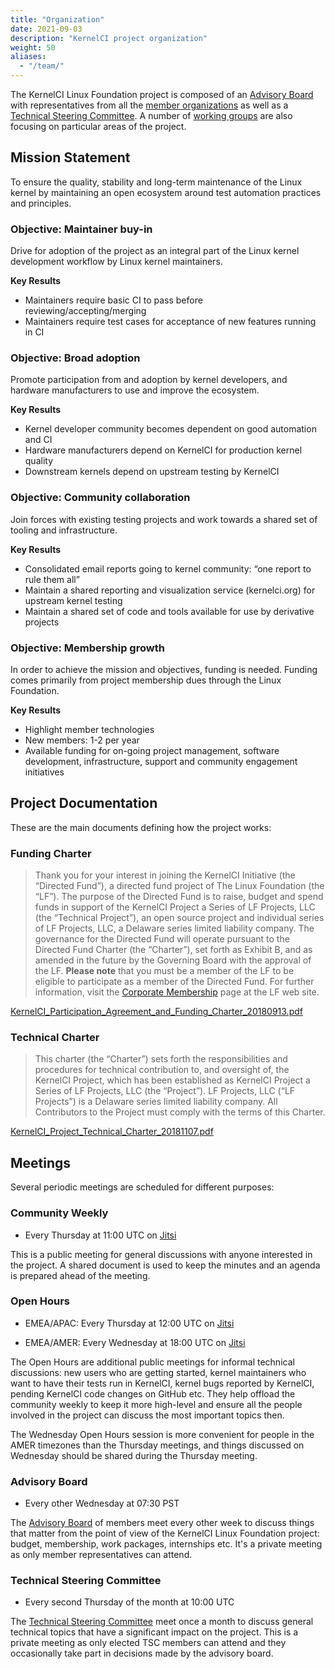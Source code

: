 ```yaml
---
title: "Organization"
date: 2021-09-03
description: "KernelCI project organization"
weight: 50
aliases:
  - "/team/"
---
```


The KernelCI Linux Foundation project is composed of an [Advisory Board](board)
with representatives from all the [member organizations](members) as well as a
[Technical Steering Committee](tsc).  A number of [working
groups](working-groups) are also focusing on particular areas of the project.

## Mission Statement
To ensure the quality, stability and long-term maintenance of the Linux kernel
by maintaining an open ecosystem around test automation practices and
principles.

### Objective: Maintainer buy-in
Drive for adoption of the project as an integral part of the Linux kernel
development workflow by Linux kernel maintainers.

**Key Results**
* Maintainers require basic CI to pass before reviewing/accepting/merging
* Maintainers require test cases for acceptance of new features running in CI

### Objective: Broad adoption
Promote participation from and adoption by kernel developers, and hardware
manufacturers to use and improve the ecosystem.

**Key Results**
* Kernel developer community becomes dependent on good automation and CI
* Hardware manufacturers depend on KernelCI for production kernel quality
* Downstream kernels depend on upstream testing by KernelCI

### Objective: Community collaboration
Join forces with existing testing projects and work towards a shared set of
tooling and infrastructure.

**Key Results**
* Consolidated email reports going to kernel community: “one report to rule them
all”
* Maintain a shared reporting and visualization service (kernelci.org) for
upstream kernel testing
* Maintain a shared set of code and tools available for use by derivative
projects

### Objective: Membership growth
In order to achieve the mission and objectives, funding is needed. Funding comes
primarily from project membership dues through the Linux Foundation.

**Key Results**
* Highlight member technologies
* New members: 1-2 per year
* Available funding for on-going project management, software development,
infrastructure, support and community engagement initiatives

## Project Documentation
These are the main documents defining how the project works:

### Funding Charter

> Thank you for your interest in joining the KernelCI Initiative (the “Directed
Fund”), a directed fund project of The Linux Foundation (the “LF”). The purpose
of the Directed Fund is to raise, budget and spend funds in support of the
KernelCI Project a Series of LF Projects, LLC (the “Technical Project”), an
open source project and individual series of LF Projects, LLC, a Delaware
series limited liability company. The governance for the Directed Fund will
operate pursuant to the Directed Fund Charter (the “Charter”), set forth as
Exhibit B, and as amended in the future by the Governing Board with the
approval of the LF. **Please note** that you must be a member of the LF to be
eligible to participate as a member of the Directed Fund. For further
information, visit the [Corporate
Membership](https://www.linuxfoundation.org/join/members/) page at the LF web
site.

[KernelCI_Participation_Agreement_and_Funding_Charter_20180913.pdf
](/files/KernelCI_Participation_Agreement_and_Funding_Charter_20180913.pdf)

### Technical Charter

> This charter (the “Charter”) sets forth the responsibilities and procedures
for technical contribution to, and oversight of, the KernelCI Project, which
has been established as KernelCI Project a Series of LF Projects, LLC (the
“Project”). LF Projects, LLC (“LF Projects”) is a Delaware series limited
liability company. All Contributors to the Project must comply with the terms
of this Charter.

[KernelCI_Project_Technical_Charter_20181107.pdf
](/files/KernelCI_Project_Technical_Charter_20181107.pdf)

## Meetings

Several periodic meetings are scheduled for different purposes:

### Community Weekly

* Every Thursday at 11:00 UTC on [Jitsi](https://meet.jit.si/kernelci-dev)

This is a public meeting for general discussions with anyone interested in the
project.  A shared document is used to keep the minutes and an agenda is
prepared ahead of the meeting.

### Open Hours

* EMEA/APAC: Every Thursday at 12:00 UTC on
  [Jitsi](https://meet.jit.si/kernelci-dev)

* EMEA/AMER: Every Wednesday at 18:00 UTC on
  [Jitsi](https://meet.jit.si/kernelci-dev)

The Open Hours are additional public meetings for informal technical
discussions: new users who are getting started, kernel maintainers who want to
have their tests run in KernelCI, kernel bugs reported by KernelCI, pending
KernelCI code changes on GitHub etc.  They help offload the community weekly to
keep it more high-level and ensure all the people involved in the project can
discuss the most important topics then.

The Wednesday Open Hours session is more convenient for people in the AMER
timezones than the Thursday meetings, and things discussed on Wednesday should
be shared during the Thursday meeting.

### Advisory Board

* Every other Wednesday at 07:30 PST

The [Advisory Board](/org/board/) of members meet every other week to
discuss things that matter from the point of view of the KernelCI Linux
Foundation project: budget, membership, work packages, internships etc.  It's a
private meeting as only member representatives can attend.

### Technical Steering Committee

* Every second Thursday of the month at 10:00 UTC

The [Technical Steering Committee](/org/tsc/) meet once a month to discuss
general technical topics that have a significant impact on the project.  This
is a private meeting as only elected TSC members can attend and they
occasionally take part in decisions made by the advisory board.

